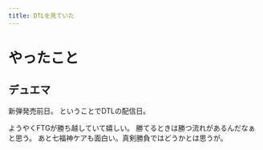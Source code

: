 ```yaml
---
title: DTLを見ていた
---
```


# やったこと

## デュエマ

新弾発売前日。
ということでDTLの配信日。

ようやくFTGが勝ち越していて嬉しい。
勝てるときは勝つ流れがあるんだなぁと思う。
あと七福神ケアも面白い。真剣勝負ではどうかとは思うが。
